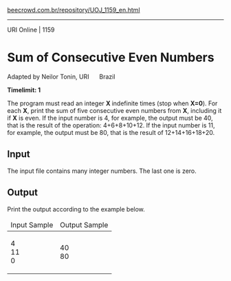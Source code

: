 <p><a href="https://www.beecrowd.com.br/repository/UOJ_1159_en.html">beecrowd.com.br/repository/UOJ_1159_en.html</a></p><hr>
<div>
  <span>URI Online | 1159</span>
  <h1>Sum of Consecutive Even Numbers</h1>
  <div><p>
     Adapted by Neilor Tonin, URI <img alt="" src="https://resources.beecrowd.com.br/gallery/images/flags/br.gif" style="width: 16px; height: 11px; "> Brazil</p>
  </div>
  <strong>Timelimit: 1</strong>
</div>
<div>
<div>
  <p>
   The program must read an integer <strong>X </strong>indefinite times (stop when <strong>X=0</strong>). For each <strong>X</strong>, print the sum of five consecutive even numbers from <strong>X</strong>, including it if <strong>X</strong> is even. If the input number is 4, for example, the output must be 40, that is the result of the operation: 4+6+8+10+12. If the input number is 11, for example, the output must be 80, that is the result of 12+14+16+18+20.</p>
</div>
<h2>Input</h2>
<div>
  <p>
   The input file contains many integer numbers. The last one is zero.</p>
</div>
<h2>Output</h2>
<div>
  <p>
   Print the output according to the example below.</p>
</div>
<div></div>
  <table>
    <thead>
      <tr>
        <td>Input Sample</td>
        <td>Output Sample</td>
      </tr>
    </thead>
    <tbody>
      <tr>
        <td>
          <p>
           4<br>
           11<br>
           0</p>
        </td>
        <td>
          <p>
           40<br>
           80</p>
        </td>
      </tr>
    </tbody>
  </table>
</div>